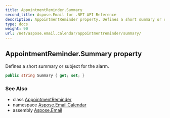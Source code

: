 ```yaml
---
title: AppointmentReminder.Summary
second_title: Aspose.Email for .NET API Reference
description: AppointmentReminder property. Defines a short summary or subject for the alarm
type: docs
weight: 90
url: /net/aspose.email.calendar/appointmentreminder/summary/
---
```

## AppointmentReminder.Summary property

Defines a short summary or subject for the alarm.

```csharp
public string Summary { get; set; }
```

### See Also

* class [AppointmentReminder](../)
* namespace [Aspose.Email.Calendar](../../appointmentreminder/)
* assembly [Aspose.Email](../../../)


